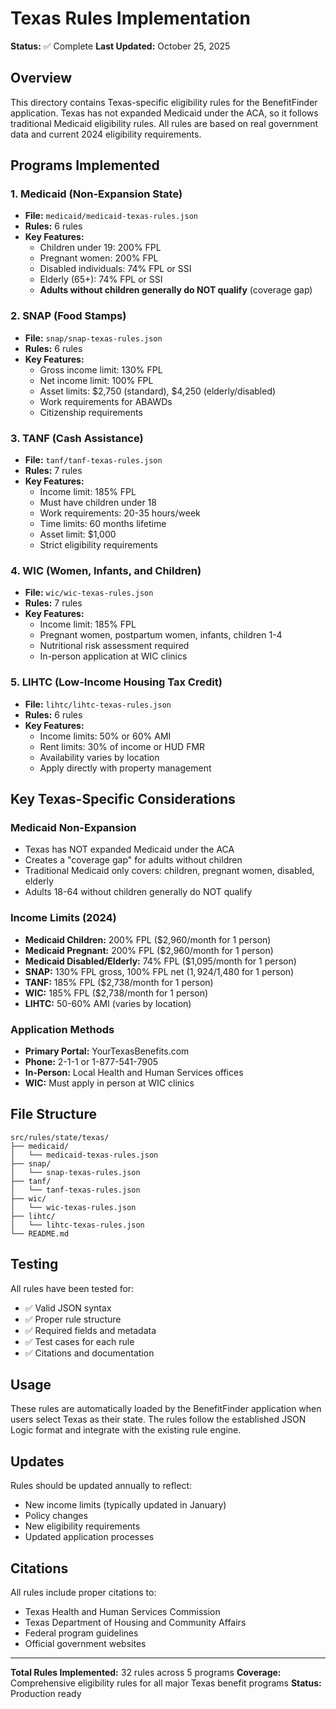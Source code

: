 # Texas Rules Implementation

**Status:** ✅ Complete
**Last Updated:** October 25, 2025

## Overview

This directory contains Texas-specific eligibility rules for the BenefitFinder application. Texas has not expanded Medicaid under the ACA, so it follows traditional Medicaid eligibility rules. All rules are based on real government data and current 2024 eligibility requirements.

## Programs Implemented

### 1. Medicaid (Non-Expansion State)
- **File:** `medicaid/medicaid-texas-rules.json`
- **Rules:** 6 rules
- **Key Features:**
  - Children under 19: 200% FPL
  - Pregnant women: 200% FPL
  - Disabled individuals: 74% FPL or SSI
  - Elderly (65+): 74% FPL or SSI
  - **Adults without children generally do NOT qualify** (coverage gap)

### 2. SNAP (Food Stamps)
- **File:** `snap/snap-texas-rules.json`
- **Rules:** 6 rules
- **Key Features:**
  - Gross income limit: 130% FPL
  - Net income limit: 100% FPL
  - Asset limits: $2,750 (standard), $4,250 (elderly/disabled)
  - Work requirements for ABAWDs
  - Citizenship requirements

### 3. TANF (Cash Assistance)
- **File:** `tanf/tanf-texas-rules.json`
- **Rules:** 7 rules
- **Key Features:**
  - Income limit: 185% FPL
  - Must have children under 18
  - Work requirements: 20-35 hours/week
  - Time limits: 60 months lifetime
  - Asset limit: $1,000
  - Strict eligibility requirements

### 4. WIC (Women, Infants, and Children)
- **File:** `wic/wic-texas-rules.json`
- **Rules:** 7 rules
- **Key Features:**
  - Income limit: 185% FPL
  - Pregnant women, postpartum women, infants, children 1-4
  - Nutritional risk assessment required
  - In-person application at WIC clinics

### 5. LIHTC (Low-Income Housing Tax Credit)
- **File:** `lihtc/lihtc-texas-rules.json`
- **Rules:** 6 rules
- **Key Features:**
  - Income limits: 50% or 60% AMI
  - Rent limits: 30% of income or HUD FMR
  - Availability varies by location
  - Apply directly with property management

## Key Texas-Specific Considerations

### Medicaid Non-Expansion
- Texas has NOT expanded Medicaid under the ACA
- Creates a "coverage gap" for adults without children
- Traditional Medicaid only covers: children, pregnant women, disabled, elderly
- Adults 18-64 without children generally do NOT qualify

### Income Limits (2024)
- **Medicaid Children:** 200% FPL ($2,960/month for 1 person)
- **Medicaid Pregnant:** 200% FPL ($2,960/month for 1 person)
- **Medicaid Disabled/Elderly:** 74% FPL ($1,095/month for 1 person)
- **SNAP:** 130% FPL gross, 100% FPL net ($1,924/$1,480 for 1 person)
- **TANF:** 185% FPL ($2,738/month for 1 person)
- **WIC:** 185% FPL ($2,738/month for 1 person)
- **LIHTC:** 50-60% AMI (varies by location)

### Application Methods
- **Primary Portal:** YourTexasBenefits.com
- **Phone:** 2-1-1 or 1-877-541-7905
- **In-Person:** Local Health and Human Services offices
- **WIC:** Must apply in person at WIC clinics

## File Structure

```
src/rules/state/texas/
├── medicaid/
│   └── medicaid-texas-rules.json
├── snap/
│   └── snap-texas-rules.json
├── tanf/
│   └── tanf-texas-rules.json
├── wic/
│   └── wic-texas-rules.json
├── lihtc/
│   └── lihtc-texas-rules.json
└── README.md
```

## Testing

All rules have been tested for:
- ✅ Valid JSON syntax
- ✅ Proper rule structure
- ✅ Required fields and metadata
- ✅ Test cases for each rule
- ✅ Citations and documentation

## Usage

These rules are automatically loaded by the BenefitFinder application when users select Texas as their state. The rules follow the established JSON Logic format and integrate with the existing rule engine.

## Updates

Rules should be updated annually to reflect:
- New income limits (typically updated in January)
- Policy changes
- New eligibility requirements
- Updated application processes

## Citations

All rules include proper citations to:
- Texas Health and Human Services Commission
- Texas Department of Housing and Community Affairs
- Federal program guidelines
- Official government websites

---

**Total Rules Implemented:** 32 rules across 5 programs
**Coverage:** Comprehensive eligibility rules for all major Texas benefit programs
**Status:** Production ready
